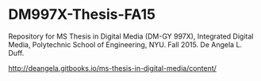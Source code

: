 # DM997X-Thesis-FA15
Repository for MS Thesis in Digital Media (DM-GY 997X), Integrated Digital Media, Polytechnic School of Engineering, NYU. Fall 2015. De Angela L. Duff.

http://deangela.gitbooks.io/ms-thesis-in-digital-media/content/
